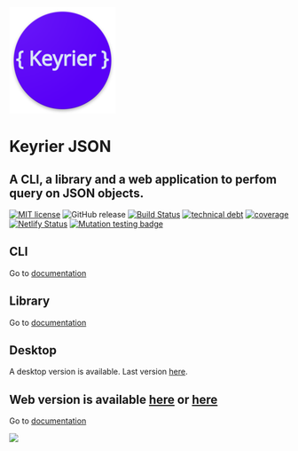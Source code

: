 ![logo](ui/public/logo_192.png)

# Keyrier JSON

## A CLI, a library and a web application to perfom query on JSON objects.

[![MIT license](https://img.shields.io/badge/License-MIT-blue.svg)](https://lbesson.mit-license.org/)
![GitHub release](https://img.shields.io/github/release/magoo-magoo/keyrier-json.svg)
[![Build Status](https://travis-ci.org/magoo-magoo/keyrier-json.svg?branch=master)](https://travis-ci.org/magoo-magoo/keyrier-json)
[![technical debt](https://sonarcloud.io/api/project_badges/measure?project=keyrier-json&metric=sqale_index)](https://sonarcloud.io/dashboard?id=keyrier-json)
[![coverage](https://sonarcloud.io/api/project_badges/measure?project=keyrier-json&metric=coverage)](https://sonarcloud.io/dashboard?id=keyrier-json)
[![Netlify Status](https://api.netlify.com/api/v1/badges/5aa1568f-9fcc-4964-803b-6a3b76e6f0cf/deploy-status)](https://app.netlify.com/sites/keyrier/deploys)
[![Mutation testing badge](https://img.shields.io/endpoint?style=flat&url=https%3A%2F%2Fbadge-api.stryker-mutator.io%2Fgithub.com%2Fmagoo-magoo%2Fkeyrier-json%2Fmaster)](https://dashboard.stryker-mutator.io/reports/github.com/magoo-magoo/keyrier-json/master)

## CLI

Go to [documentation](cli/README.md)

## Library

Go to [documentation](core/README.md)

## Desktop

A desktop version is available. Last version [here](https://github.com/magoo-magoo/keyrier-json/releases/latest).

## Web version is available [here](https://keyrier.magoo.dev) or [here](https://magoo-magoo.github.io/keyrier-json)

Go to [documentation](ui/README.md)

![](assets/demo.gif)
